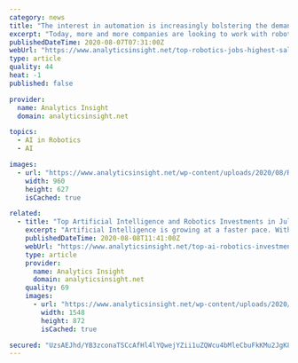 ```yaml
---
category: news
title: "The interest in automation is increasingly bolstering the demand of robotics professionals."
excerpt: "Today, more and more companies are looking to work with robots to drive innovation and gain a competitive edge. However, this interest is giving the rise in demand of skilled talent with distinct engineering and skills."
publishedDateTime: 2020-08-07T07:31:00Z
webUrl: "https://www.analyticsinsight.net/top-robotics-jobs-highest-salaries-india-august-2020/"
type: article
quality: 44
heat: -1
published: false

provider:
  name: Analytics Insight
  domain: analyticsinsight.net

topics:
  - AI in Robotics
  - AI

images:
  - url: "https://www.analyticsinsight.net/wp-content/uploads/2020/08/Robotics-1.jpg"
    width: 960
    height: 627
    isCached: true

related:
  - title: "Top Artificial Intelligence and Robotics Investments in July 2020"
    excerpt: "Artificial Intelligence is growing at a faster pace. With this faster pace, it is also attracting a series of funding and financial investments. Here are some of the important investments in artificial intelligence and robotics companies in July 2020."
    publishedDateTime: 2020-08-08T11:41:00Z
    webUrl: "https://www.analyticsinsight.net/top-ai-robotics-investments-july-2020/"
    type: article
    provider:
      name: Analytics Insight
      domain: analyticsinsight.net
    quality: 69
    images:
      - url: "https://www.analyticsinsight.net/wp-content/uploads/2020/08/AI.png"
        width: 1548
        height: 872
        isCached: true

secured: "UzsAEJhd/YB3zconaTSCcAfHl4lYQwejYZii1uZQWcu4bMleCbuFkKMu2JgK8hGZmSUw80s/Out65OrsuUbDfz9w/tlbQ7xWAOdm0ipHxzrLM0UrfH90gid4RRQa4lYvTmh7hkb9wt20by/rNpIf7qSY0VpacTVswzhwHIeTlsh6szobSyxghD7/OLXZh9XRZEHXzmLmAXQjR4zeKKBaI4NNmaDHRqmayBOXHKm9NEdDvzMcxVYbu7WzuQ+UDH5jFRvuXa2E7BIOQRQxKiYydGTNxKcIeIqM26IKZnm1sFKB2Xhf9ig61RcNMSEEd6uGG2eX91sNd7pdXjR/OR2pdA==;TFncJqoAZBXNGl0dwASRzA=="
---
```


